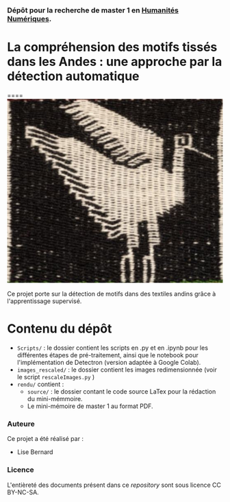 ### Dépôt pour la recherche de master 1 en [Humanités Numériques](https://www.chartes.psl.eu/).
# La compréhension des motifs tissés dans les Andes : une approche par la détection automatique
====
![illustration_page5](images_rescaled/A2_L02.jpg)

Ce projet porte sur la détection de motifs dans des textiles andins grâce à l'apprentissage supervisé.

# Contenu du dépôt
- `Scripts/` : le dossier contient les scripts en .py et en .ipynb pour les différentes étapes de pré-traitement, ainsi que le notebook pour l'implémentation de Detectron (version adaptée à Google Colab).
- `images_rescaled/` : le dossier contient les images redimensionnée (voir le script `rescaleImages.py` )
- `rendu/` contient :
   - `source/` : le dossier contant le code source LaTex pour la rédaction du mini-mémmoire.
   - Le mini-mémoire de master 1 au format PDF.


### Auteure
Ce projet a été réalisé par :
- Lise Bernard

### Licence
L'entièreté des documents présent dans ce _repository_ sont sous licence CC BY-NC-SA.
